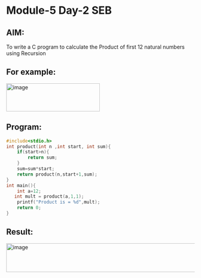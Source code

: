 # Module-5 Day-2 SEB
## AIM:
To write a C program to calculate the Product of first 12 natural numbers using Recursion

## For example:
<img width="250" height="75" alt="image" src="https://github.com/user-attachments/assets/b25aee48-3220-48e2-bccc-0e2ee2399b35" />

## Program:
```c
#include<stdio.h>
int product(int n ,int start, int sum){
    if(start>n){
        return sum;
    }
    sum=sum*start;
    return product(n,start+1,sum);
}
int main(){
    int a=12;
   int mult = product(a,1,1);
    printf("Product is = %d",mult);
    return 0;
}
```
## Result:
<img width="515" height="77" alt="image" src="https://github.com/user-attachments/assets/24dbd58f-7a77-4329-b351-e6a02fef909d" />


